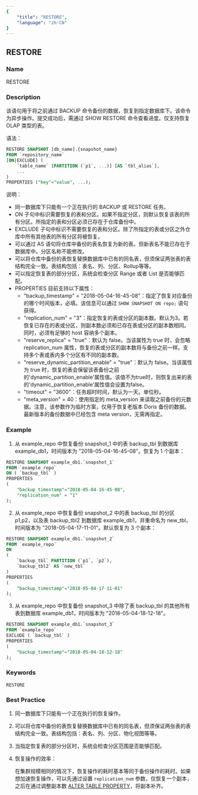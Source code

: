 ```yaml
---
{
    "title": "RESTORE",
    "language": "zh-CN"
}
---
```


<!--
Licensed to the Apache Software Foundation (ASF) under one
or more contributor license agreements.  See the NOTICE file
distributed with this work for additional information
regarding copyright ownership.  The ASF licenses this file
to you under the Apache License, Version 2.0 (the
"License"); you may not use this file except in compliance
with the License.  You may obtain a copy of the License at

  http://www.apache.org/licenses/LICENSE-2.0

Unless required by applicable law or agreed to in writing,
software distributed under the License is distributed on an
"AS IS" BASIS, WITHOUT WARRANTIES OR CONDITIONS OF ANY
KIND, either express or implied.  See the License for the
specific language governing permissions and limitations
under the License.
-->

## RESTORE

### Name

RESTORE

### Description

该语句用于将之前通过 BACKUP 命令备份的数据，恢复到指定数据库下。该命令为异步操作。提交成功后，需通过 SHOW RESTORE 命令查看进度。仅支持恢复 OLAP 类型的表。

语法：

```sql
RESTORE SNAPSHOT [db_name].{snapshot_name}
FROM `repository_name`
[ON|EXCLUDE] (
    `table_name` [PARTITION (`p1`, ...)] [AS `tbl_alias`],
    ...
)
PROPERTIES ("key"="value", ...);
```

说明：
- 同一数据库下只能有一个正在执行的 BACKUP 或 RESTORE 任务。
- ON 子句中标识需要恢复的表和分区。如果不指定分区，则默认恢复该表的所有分区。所指定的表和分区必须已存在于仓库备份中。
- EXCLUDE 子句中标识不需要恢复的表和分区。除了所指定的表或分区之外仓库中所有其他表的所有分区将被恢复。
- 可以通过 AS 语句将仓库中备份的表名恢复为新的表。但新表名不能已存在于数据库中。分区名称不能修改。
- 可以将仓库中备份的表恢复替换数据库中已有的同名表，但须保证两张表的表结构完全一致。表结构包括：表名、列、分区、Rollup等等。
- 可以指定恢复表的部分分区，系统会检查分区 Range 或者 List 是否能够匹配。
- PROPERTIES 目前支持以下属性：
  -  "backup_timestamp" = "2018-05-04-16-45-08"：指定了恢复对应备份的哪个时间版本，必填。该信息可以通过 `SHOW SNAPSHOT ON repo;` 语句获得。
  - "replication_num" = "3"：指定恢复的表或分区的副本数。默认为3。若恢复已存在的表或分区，则副本数必须和已存在表或分区的副本数相同。同时，必须有足够的 host 容纳多个副本。
  - <version since="1.2" type="inline"> "reserve_replica" = "true"：默认为 false。当该属性为 true 时，会忽略 replication_num 属性，恢复的表或分区的副本数将与备份之前一样。支持多个表或表内多个分区有不同的副本数。</version>
  - <version since="1.2" type="inline"> "reserve_dynamic_partition_enable" = "true"：默认为 false。当该属性为 true 时，恢复的表会保留该表备份之前的'dynamic_partition_enable'属性值。该值不为true时，则恢复出来的表的'dynamic_partition_enable'属性值会设置为false。</version>
  - "timeout" = "3600"：任务超时时间，默认为一天。单位秒。
  - "meta_version" = 40：使用指定的 meta_version 来读取之前备份的元数据。注意，该参数作为临时方案，仅用于恢复老版本 Doris 备份的数据。最新版本的备份数据中已经包含 meta version，无需再指定。     

### Example

1. 从 example_repo 中恢复备份 snapshot_1 中的表 backup_tbl 到数据库 example_db1，时间版本为 "2018-05-04-16-45-08"。恢复为 1 个副本：

```sql
RESTORE SNAPSHOT example_db1.`snapshot_1`
FROM `example_repo`
ON ( `backup_tbl` )
PROPERTIES
(
    "backup_timestamp"="2018-05-04-16-45-08",
    "replication_num" = "1"
);
```

2. 从 example_repo 中恢复备份 snapshot_2 中的表 backup_tbl 的分区 p1,p2，以及表 backup_tbl2 到数据库 example_db1，并重命名为 new_tbl，时间版本为 "2018-05-04-17-11-01"。默认恢复为 3 个副本：

```sql
RESTORE SNAPSHOT example_db1.`snapshot_2`
FROM `example_repo`
ON
(
    `backup_tbl` PARTITION (`p1`, `p2`),
    `backup_tbl2` AS `new_tbl`
)
PROPERTIES
(
    "backup_timestamp"="2018-05-04-17-11-01"
);
```

3. 从 example_repo 中恢复备份 snapshot_3 中除了表 backup_tbl 的其他所有表到数据库 example_db1，时间版本为 "2018-05-04-18-12-18"。

```sql
RESTORE SNAPSHOT example_db1.`snapshot_3`
FROM `example_repo`
EXCLUDE ( `backup_tbl` )
PROPERTIES
(
    "backup_timestamp"="2018-05-04-18-12-18"
);
```

### Keywords

    RESTORE

### Best Practice

1. 同一数据库下只能有一个正在执行的恢复操作。

2. 可以将仓库中备份的表恢复替换数据库中已有的同名表，但须保证两张表的表结构完全一致。表结构包括：表名、列、分区、物化视图等等。

3. 当指定恢复表的部分分区时，系统会检查分区范围是否能够匹配。

4. 恢复操作的效率：

   在集群规模相同的情况下，恢复操作的耗时基本等同于备份操作的耗时。如果想加速恢复操作，可以先通过设置 `replication_num` 参数，仅恢复一个副本，之后在通过调整副本数 [ALTER TABLE PROPERTY](../../../../sql-manual/sql-statements/table-and-view/table/ALTER-TABLE-PROPERTY)，将副本补齐。
